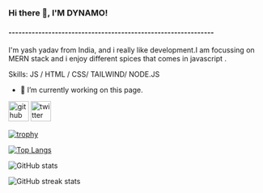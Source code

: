 ### Hi there 👋, I'M DYNAMO!
#### --------------------------------------------------------------
I'm yash yadav from India, and i really like development.I am focussing on MERN stack and i enjoy different spices that comes in javascript .

Skills:  JS / HTML / CSS/ TAILWIND/ NODE.JS

- 🔭 I’m currently working on this page. 


[<img src='https://cdn.jsdelivr.net/npm/simple-icons@3.0.1/icons/github.svg' alt='github' height='40'>](https://github.com/YASH-YADAV-dynamo)  [<img src='https://cdn.jsdelivr.net/npm/simple-icons@3.0.1/icons/twitter.svg' alt='twitter' height='40'>](https://twitter.com/@yashastro23)  

[![trophy](https://github-profile-trophy.vercel.app/?username=YASH-YADAV-dynamo)](https://github.com/ryo-ma/github-profile-trophy)

[![Top Langs](https://github-readme-stats.vercel.app/api/top-langs/?username=YASH-YADAV-dynamo)](https://github.com/anuraghazra/github-readme-stats)

![GitHub stats](https://github-readme-stats.vercel.app/api?username=YASH-YADAV-dynamo&show_icons=true)  

![GitHub streak stats](https://streak-stats.demolab.com/?user=YASH-YADAV-dynamo)  

